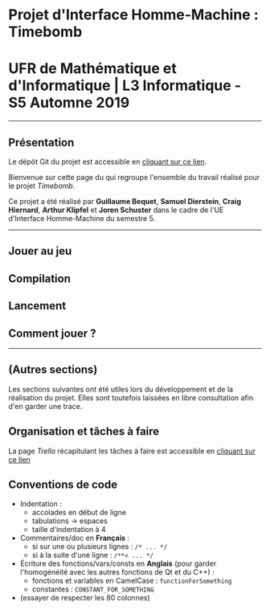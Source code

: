 # Projet d'Interface Homme-Machine : Timebomb

# UFR de Mathématique et d'Informatique | L3 Informatique - S5 Automne 2019




------------------------------------------------------------------------------

## Présentation


Le dépôt Git du projet est accessible en
[cliquant sur ce lien](https://git.unistra.fr/joren.schuster/ihm-projet).

Bienvenue sur cette page du qui regroupe l'ensemble du travail réalisé 
pour le projet *Timebomb*.

Ce projet a été réalisé par **Guillaume Bequet**, **Samuel Dierstein**,
**Craig Hiernard**, **Arthur Klipfel** et **Joren Schuster** dans le cadre
de l'UE d'Interface Homme-Machine du semestre 5.





------------------------------------------------------------------------------

## Jouer au jeu



Compilation
-----------

<!-- comment compiler, quelles documents pour compil, quelles cibles sont dispos -->

<!-- quelles dépendances, quelle version de qmake est demandée (//cohérence ordis fac) -->

<!-- infos pour build : paquets et outils nécessaires pour compiler, en fonction de la 
     plateforme -->


Lancement
---------

<!-- comment lancer le jeu -->



Comment jouer ?
---------------

<!-- où les règles sont-elles dispos--> 
<!-- quels sont les modes/ fonctionnalités disponibles et comment le tout fonctionne -->



------------------------------------------------------------------------------

## (Autres sections)


Les sections suivantes ont été utiles lors du développement et de la réalisation
du projet. Elles sont toutefois laissées en libre consultation afin d'en garder
une trace.




Organisation et tâches à faire
------------------------------

La page *Trello* récapitulant les tâches à faire est accessible en
[cliquant sur ce lien](https://trello.com/b/0XbpDYb0/timebomb)




Conventions de code
-------------------

- Indentation :
    - accolades en début de ligne
    - tabulations -> espaces
    - taille d'indentation à 4
- Commentaires/doc en **Français** :
    - si sur une ou plusieurs lignes :  `/* ... */` 
    - si à la suite d'une ligne :       `/**< ... */`
- Écriture des fonctions/vars/consts en **Anglais** (pour garder 
  l'homogénéité avec les autres fonctions de Qt et du C++) :
    - fonctions et variables en CamelCase : `functionForSomething`
    - constantes : `CONSTANT_FOR_SOMETHING`
- (essayer de respecter les 80 colonnes)
